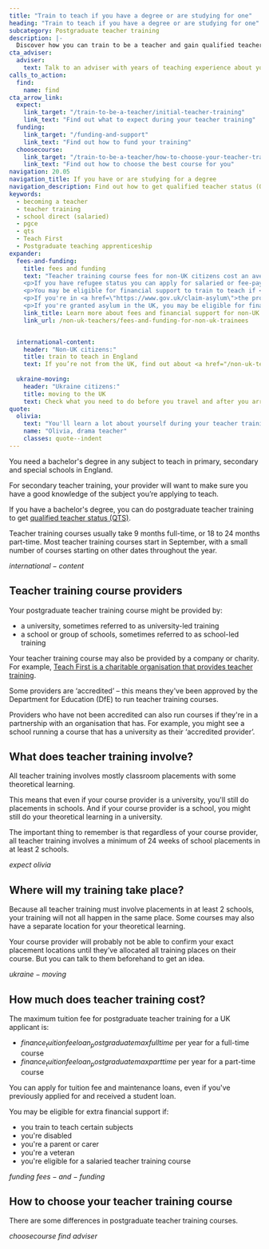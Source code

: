 ```yaml
---
title: "Train to teach if you have a degree or are studying for one"
heading: "Train to teach if you have a degree or are studying for one"
subcategory: Postgraduate teacher training
description: |-
  Discover how you can train to be a teacher and gain qualified teacher status (QTS) if you have a degree. Including school-led and university-led training.
cta_adviser:
  adviser:
    text: Talk to an adviser with years of teaching experience about your different training and funding options. Chat by phone, text or email, as little or as often as you need.
calls_to_action:
  find:
    name: find
cta_arrow_link:
  expect:
    link_target: "/train-to-be-a-teacher/initial-teacher-training"
    link_text: "Find out what to expect during your teacher training" 
  funding:
    link_target: "/funding-and-support"
    link_text: "Find out how to fund your training"
  choosecourse:
    link_target: "/train-to-be-a-teacher/how-to-choose-your-teacher-training-course"
    link_text: "Find out how to choose the best course for you"
navigation: 20.05
navigation_title: If you have or are studying for a degree
navigation_description: Find out how to get qualified teacher status (QTS) through postgraduate teacher training if you have a bachelor's degree or you’re studying for one.
keywords:
  - becoming a teacher
  - teacher training
  - school direct (salaried)
  - pgce
  - qts
  - Teach First
  - Postgraduate teaching apprenticeship
expander:
  fees-and-funding:
    title: fees and funding
    text: "Teacher training course fees for non-UK citizens cost an average of $fees_pgitt_internationalaverage$. Most non-UK citizens will not be eligible for tuition fee loans and maintenance loans. If you train to teach languages or physics, you may be eligible for a bursary or scholarship.
    <p>If you have refugee status you can apply for salaried or fee-paying training courses. You'll usually be eligible for financial support to help you train to teach.</p>
    <p>You may be eligible for financial support to train to teach if <a href=\"/non-uk-teachers/visas-for-non-uk-trainees\">you're from Ukraine or Afghanistan and on certain visas</a>.</p>
    <p>If you're in <a href=\"https://www.gov.uk/claim-asylum\">the process of seeking asylum</a>, check your immigration bail conditions to see if you have permission to study on a teacher training course in England. Even if you have permission, you're unlikely to be eligible for financial support.</p>
    <p>If you're granted asylum in the UK, you may be eligible for financial support to train to teach.</p>"
    link_title: Learn more about fees and financial support for non-UK trainee teachers.
    link_url: /non-uk-teachers/fees-and-funding-for-non-uk-trainees


  international-content:
    header: "Non-UK citizens:"
    title: train to teach in England
    text: If you’re not from the UK, find out about <a href="/non-uk-teachers">training to teach in England as a non-UK citizen</a>.
   
  ukraine-moving:
    header: "Ukraine citizens:"
    title: moving to the UK
    text: Check what you need to do before you travel and after you arrive <a href="https://www.gov.uk/guidance/move-to-the-uk-if-youre-from-ukraine">if you're moving to the UK from Ukraine</a>.
quote:
  olivia:
    text: "You'll learn a lot about yourself during your teacher training year, and it's the most rewarding journey to be on."
    name: "Olivia, drama teacher"
    classes: quote--indent
---
```


You need a bachelor's degree in any subject to teach in primary, secondary and special schools in England.

For secondary teacher training, your provider will want to make sure you have a good knowledge of the subject you’re applying to teach.

If you have a bachelor's degree, you can do postgraduate teacher training to get [qualified teacher status (QTS)](/train-to-be-a-teacher/what-is-qts).

Teacher training courses usually take 9 months full-time, or 18 to 24 months part-time. Most teacher training courses start in September, with a small number of courses starting on other dates throughout the year.

$international-content$

## Teacher training course providers

Your postgraduate teacher training course might be provided by: 

* a university, sometimes referred to as university-led training 
* a school or group of schools, sometimes referred to as school-led training 

Your teacher training course may also be provided by a company or charity. For example, [Teach First is a charitable organisation that provides teacher training](https://www.teachfirst.org.uk/).

Some providers are ‘accredited’ – this means they've been approved by the Department for Education (DfE) to run teacher training courses.

Providers who have not been accredited can also run courses if they're in a partnership with an organisation that has. For example, you might see a school running a course that has a university as their ‘accredited provider’.

## What does teacher training involve?

All teacher training involves mostly classroom placements with some theoretical learning.  

This means that even if your course provider is a university, you'll still do placements in schools. And if your course provider is a school, you might still do your theoretical learning in a university. 

The important thing to remember is that regardless of your course provider, all teacher training involves a minimum of 24 weeks of school placements in at least 2 schools.

$expect$
$olivia$

## Where will my training take place?

Because all teacher training must involve placements in at least 2 schools, your training will not all happen in the same place. Some courses may also have a separate location for your theoretical learning. 

Your course provider will probably not be able to confirm your exact placement locations until they’ve allocated all training places on their course. But you can talk to them beforehand to get an idea.

$ukraine-moving$

## How much does teacher training cost?

The maximum tuition fee for postgraduate teacher training for a UK applicant is:

* $finance_tuitionfeeloan_postgraduatemaxfulltime$ per year for a full-time course
* $finance_tuitionfeeloan_postgraduatemaxparttime$ per year for a part-time course

You can apply for tuition fee and maintenance loans, even if you've previously applied for and received a student loan. 

You may be eligible for extra financial support if:

* you train to teach certain subjects
* you're disabled
* you're a parent or carer
* you're a veteran
* you're eligible for a salaried teacher training course

$funding$
$fees-and-funding$

## How to choose your teacher training course

There are some differences in postgraduate teacher training courses. 

$choosecourse$
$find$
$adviser$

